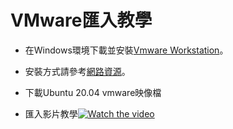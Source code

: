 # VMware匯入教學

- 在Windows環境下載並安裝[Vmware Workstation](https://www.vmware.com/tw/products/workstation-player.html)。
  
- 安裝方式請參考[網路資源](https://pcrookie.com/?p=613)。

- 下載Ubuntu 20.04 vmware映像檔

- 匯入影片教學[![Watch the video](https://img.youtube.com/vi/nTQUwghvy5Q/default.jpg)](https://youtu.be/nTQUwghvy5Q)
